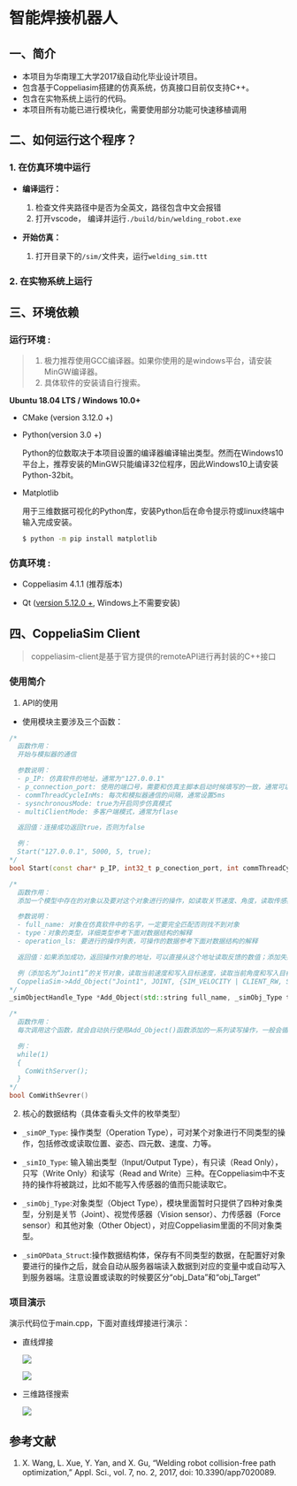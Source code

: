 # **智能焊接机器人**
## **一、简介**
- 本项目为华南理工大学2017级自动化毕业设计项目。
- 包含基于Coppeliasim搭建的仿真系统，仿真接口目前仅支持C++。
- 包含在实物系统上运行的代码。
- 本项目所有功能已进行模块化，需要使用部分功能可快速移植调用
## **二、如何运行这个程序？**

### **1. 在仿真环境中运行**

- **编译运行：**
  1. 检查文件夹路径中是否为全英文，路径包含中文会报错
  2. 打开vscode， 编译并运行`./build/bin/welding_robot.exe`

- **开始仿真：**
  1. 打开目录下的`/sim/`文件夹，运行`welding_sim.ttt`

### **2. 在实物系统上运行** 


## **三、环境依赖**

### **运行环境 :**

> 1. 极力推荐使用GCC编译器。如果你使用的是windows平台，请安装MinGW编译器。
> 2. 具体软件的安装请自行搜索。

**Ubuntu 18.04 LTS / Windows 10.0+**

- CMake (version 3.12.0 +) 

- Python(version 3.0 +)

  Python的位数取决于本项目设置的编译器编译输出类型。然而在Windows10平台上，推荐安装的MinGW只能编译32位程序，因此Windows10上请安装Python-32bit。

- Matplotlib

  用于三维数据可视化的Python库，安装Python后在命令提示符或linux终端中输入完成安装。
  ```bash
  $ python -m pip install matplotlib
  ```
### **仿真环境 :**

- Coppeliasim 4.1.1 (推荐版本)

- Qt ([version 5.12.0 +](http://download.qt.io/archive/qt/5.12/5.12.9/), Windows上不需要安装)


## **四、CoppeliaSim Client**
> coppeliasim-client是基于官方提供的remoteAPI进行再封装的C++接口
### **使用简介**

1. API的使用

- 使用模块主要涉及三个函数：

```c++
/*
  函数作用：
  开始与模拟器的通信

  参数说明：
  - p_IP: 仿真软件的地址，通常为"127.0.0.1"
  - p_connection_port: 使用的端口号，需要和仿真主脚本启动时候填写的一致，通常可以给5000
  - commThreadCycleInMs: 每次和模拟器通信的间隔，通常设置5ms
  - sysnchronousMode: true为开启同步仿真模式
  - multiClientMode: 多客户端模式，通常为flase

  返回值：连接成功返回true，否则为false

  例：
  Start("127.0.0.1", 5000, 5, true);
*/
bool Start(const char* p_IP, int32_t p_conection_port, int commThreadCycleInMs, bool synchronousMode = false, bool multiClientMode = false);

/*
  函数作用：
  添加一个模型中存在的对象以及要对这个对象进行的操作，如读取关节速度、角度，读取传感器数据，摄像头图片，或者设置关节转动角度，速度等

  参数说明：
  - full_name: 对象在仿真软件中的名字，一定要完全匹配否则找不到对象
  - type：对象的类型，详细类型参考下面对数据结构的解释
  - operation_ls: 要进行的操作列表，可操作的数据参考下面对数据结构的解释

  返回值：如果添加成功，返回操作对象的地址，可以直接从这个地址读取反馈的数值；添加失败时返回NULL。

  例（添加名为“Joint1”的关节对象，读取当前速度和写入目标速度，读取当前角度和写入目标角度）：
  CoppeliaSim->Add_Object("Joint1", JOINT, {SIM_VELOCITY | CLIENT_RW, SIM_POSITION | CLIENT_RW});
*/
_simObjectHandle_Type *Add_Object(std::string full_name, _simObj_Type type, std::initializer_list<simxInt> operation_ls);

/*
  函数作用：
  每次调用这个函数，就会自动执行使用Add_Object()函数添加的一系列读写操作，一般会循环不停地调用这个函数。

  例：
  while(1)
  {
    ComWithServer();
  }
*/
bool ComWithSevrer()
```

2. 核心的数据结构（具体查看头文件的枚举类型）

- `_simOP_Type`: 操作类型（Operation Type），可对某个对象进行不同类型的操作，包括修改或读取位置、姿态、四元数、速度、力等。
- `_simIO_Type`: 输入输出类型（Input/Output Type），有只读（Read Only），只写（Write Only）和读写（Read and Write）三种。在Coppeliasim中不支持的操作将被跳过，比如不能写入传感器的值而只能读取它。

- `_simObj_Type`:对象类型（Object Type），模块里面暂时只提供了四种对象类型，分别是关节（Joint）、视觉传感器（Vision sensor）、力传感器（Force sensor）和其他对象（Other Object），对应Coppeliasim里面的不同对象类型。

- `_simOPData_Struct`:操作数据结构体，保存有不同类型的数据，在配置好对象要进行的操作之后，就会自动从服务器端读入数据到对应的变量中或自动写入到服务器端。注意设置或读取的时候要区分“obj_Data”和“obj_Target”

### **项目演示**
演示代码位于main.cpp，下面对直线焊接进行演示：
- 直线焊接

  ![](img/straight_line.gif)

  ![](img/straight_line2.gif)

- 三维路径搜索

  ![](img/ACS_3D.gif)
  
## **参考文献**
  1. X. Wang, L. Xue, Y. Yan, and X. Gu, “Welding robot collision-free path optimization,” Appl. Sci., vol. 7, no. 2, 2017, doi: 10.3390/app7020089.